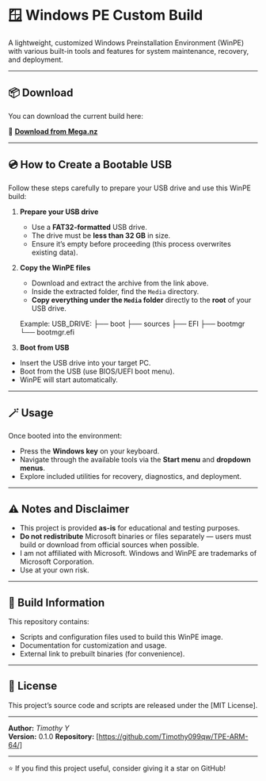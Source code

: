 # 🪟 Windows PE Custom Build

A lightweight, customized Windows Preinstallation Environment (WinPE) with various built-in tools and features for system maintenance, recovery, and deployment.

---

## 📦 Download

You can download the current build here:

🔗 **[Download from Mega.nz](https://mega.nz/folder/qVklkQaA#3SsqJ5FvnddSI_mypIPDhQ)**

---

## 💿 How to Create a Bootable USB

Follow these steps carefully to prepare your USB drive and use this WinPE build:

1. **Prepare your USB drive**
   - Use a **FAT32-formatted** USB drive.
   - The drive must be **less than 32 GB** in size.
   - Ensure it’s empty before proceeding (this process overwrites existing data).

2. **Copy the WinPE files**
   - Download and extract the archive from the link above.
   - Inside the extracted folder, find the `Media` directory.
   - **Copy everything under the `Media` folder** directly to the **root** of your USB drive.

   Example:
   USB_DRIVE:
    ├── boot
    ├── sources
    ├── EFI
    ├── bootmgr
    └── bootmgr.efi

3. **Boot from USB**
- Insert the USB drive into your target PC.
- Boot from the USB (use BIOS/UEFI boot menu).
- WinPE will start automatically.

---

## 🪄 Usage

Once booted into the environment:

- Press the **Windows key** on your keyboard.
- Navigate through the available tools via the **Start menu** and **dropdown menus**.
- Explore included utilities for recovery, diagnostics, and deployment.

---

## ⚠️ Notes and Disclaimer

- This project is provided **as-is** for educational and testing purposes.  
- **Do not redistribute** Microsoft binaries or files separately — users must build or download from official sources when possible.  
- I am not affiliated with Microsoft. Windows and WinPE are trademarks of Microsoft Corporation.  
- Use at your own risk.

---

## 🧰 Build Information

This repository contains:
- Scripts and configuration files used to build this WinPE image.
- Documentation for customization and usage.
- External link to prebuilt binaries (for convenience).

---

## 📝 License

This project’s source code and scripts are released under the [MIT License].

---

**Author:** *Timothy Y*  
**Version:** 0.1.0
**Repository:** [https://github.com/Timothy099qw/TPE-ARM-64/]

---

⭐ If you find this project useful, consider giving it a star on GitHub!
